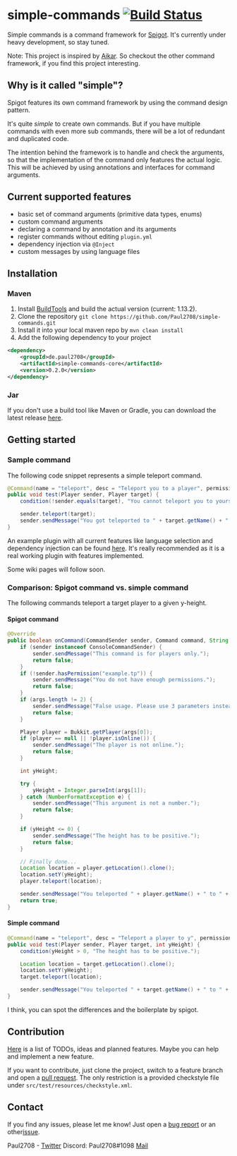 # simple-commands [![Build Status](https://travis-ci.com/Paul2708/simple-commands.svg?branch=master)](https://travis-ci.com/Paul2708/simple-commands)
Simple commands is a command framework for [Spigot](https://www.spigotmc.org).
It's currently under heavy development, so stay tuned.

Note: This project is inspired by [Aikar](https://github.com/aikar/commands).
So checkout the other command framework, if you find this project interesting.

## Why is it called "simple"?
Spigot features its own command framework by using the command design pattern.

It's quite _simple_ to create own commands.
But if you have multiple commands with even more sub commands, there will be a lot of redundant and duplicated code.

The intention behind the framework is to handle and check the arguments, so that the implementation of the command only features the actual logic. This will be achieved by using annotations and interfaces for command arguments.

## Current supported features
- basic set of command arguments (primitive data types, enums)
- custom command arguments
- declaring a command by annotation and its arguments
- register commands without editing `plugin.yml`
- dependency injection via `@Inject`
- custom messages by using language files

## Installation
### Maven
1. Install [BuildTools](https://www.spigotmc.org/wiki/buildtools/) and build the actual version (current: 1.13.2).
2. Clone the repository `git clone https://github.com/Paul2708/simple-commands.git`
3. Install it into your local maven repo by `mvn clean install`
4. Add the following dependency to your project
```xml
<dependency>
    <groupId>de.paul2708</groupId>
    <artifactId>simple-commands-core</artifactId>
    <version>0.2.0</version>
</dependency>
```

### Jar
If you don't use a build tool like Maven or Gradle, you can download the latest release [here](https://github.com/Paul2708/simple-commands/releases).

## Getting started
### Sample command
The following code snippet represents a simple teleport command.

```java
@Command(name = "teleport", desc = "Teleport you to a player", permission = "example.tp")
public void test(Player sender, Player target) {
    condition(!sender.equals(target), "You cannot teleport you to yourself");

    sender.teleport(target);
    sender.sendMessage("You got teleported to " + target.getName() + ".");
}
```

An example plugin with all current features like language selection and dependency injection can be found [here](https://github.com/Paul2708/simple-commands/tree/master/example).
It's really recommended as it is a real working plugin with features implemented.

Some wiki pages will follow soon.

### Comparison: Spigot command vs. simple command
The following commands teleport a target player to a given y-height.

#### Spigot command
```java
@Override
public boolean onCommand(CommandSender sender, Command command, String label, String[] args) {
    if (sender instanceof ConsoleCommandSender) {
        sender.sendMessage("This command is for players only.");
        return false;
    }
    if (!sender.hasPermission("example.tp")) {
        sender.sendMessage("You do not have enough permissions.");
        return false;
    }
    if (args.length != 2) {
        sender.sendMessage("False usage. Please use 3 parameters instead of " + args.length);
        return false;
    }

    Player player = Bukkit.getPlayer(args[0]);
    if (player == null || !player.isOnline()) {
        sender.sendMessage("The player is not online.");
        return false;
    }

    int yHeight;

    try {
        yHeight = Integer.parseInt(args[1]);
    } catch (NumberFormatException e) {
        sender.sendMessage("This argument is not a number.");
        return false;
    }

    if (yHeight <= 0) {
        sender.sendMessage("The height has to be positive.");
        return false;
    }

    // Finally done...
    Location location = player.getLocation().clone();
    location.setY(yHeight);
    player.teleport(location);

    sender.sendMessage("You teleported " + player.getName() + " to " + yHeight);
    return true;
}
```

#### Simple command
```java
@Command(name = "teleport", desc = "Teleport a player to y", permission = "example.tp")
public void test(Player sender, Player target, int yHeight) {
    condition(yHeight > 0, "The height has to be positive.");

    Location location = target.getLocation().clone();
    location.setY(yHeight);
    target.teleport(location);

    sender.sendMessage("You teleported " + target.getName() + " to " + yHeight);
}
```

I think, you can spot the differences and the boilerplate by spigot.

## Contribution
[Here](https://github.com/Paul2708/simple-commands/issues/2) is a list of TODOs, ideas and planned features.
Maybe you can help and implement a new feature.

If you want to contribute, just clone the project, switch to a feature branch and open a [pull request](https://github.com/Paul2708/simple-commands/pulls).
The only restriction is a provided checkstyle file under `src/test/resources/checkstyle.xml`.

## Contact
If you find any issues, please let me know!
Just open a [bug report](https://github.com/Paul2708/simple-commands/issues/new?template=bug-report.md) or an other[issue](https://github.com/Paul2708/simple-commands/issues/new/choose).

Paul2708 - [Twitter](https://twitter.com/theplayerpaul) Discord: Paul2708#1098 [Mail](mailto:playerpaul2708@gmx.de)